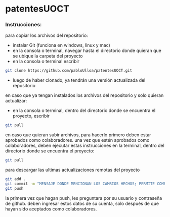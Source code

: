 # patentesUOCT

### Instrucciones:


para copiar los archivos del repositorio: 

- instalar Git (funciona en windows, linux y mac)
- en la consola o terminal, navegar hasta el directorio donde quieran que se ubique la carpeta del proyecto
- en la consola o terminal escribir

```sh
git clone https://github.com/pabloUlloa/patentesUOCT.git
```

- luego de haber clonado, ya tendrán una versión actualizada del repositorio

en caso que ya tengan instalados los archivos del repositorio y solo quieran actualizar:

- en la consola o terminal, dentro del directorio donde se encuentra el proyecto, escribir

```sh
git pull
```

en caso que quieran subir archivos, para hacerlo primero deben estar aprobados como colaboradores.
una vez que estén aprobados como colaboradores, deben ejecutar estas instrucciones en la terminal, dentro del directorio donde se encuentra el proyecto:

```sh
git pull
```

para descargar las ultimas actualizaciones remotas del proyecto

```sh
git add .
git commit -m "MENSAJE DONDE MENCIONAN LOS CAMBIOS HECHOS; PERMITE COMPRENDIMIENTO DE VERSIONES"
git push
```

la primera vez que hagan push, les preguntara por su usuario y contraseña de github. deben ingresar estos datos de su cuenta, solo después de que hayan sido aceptados como colaboradores.